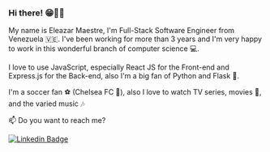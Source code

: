 ### Hi there! 😁👋🏻

My name is Eleazar Maestre, I'm Full-Stack Software Engineer from Venezuela 🇻🇪. I've been working for more than 3 years and I'm very happy to work in this wonderful branch of computer science 💻. 

I love to use JavaScript, especially React JS for the Front-end and Express.js for the Back-end, also I'm a big fan of Python and Flask 🐍.

I'm a soccer fan ⚽️ (Chelsea FC 🔵), also I love to watch TV series, movies 🍿, and the varied music 🎶 

📫 Do you want to reach me?

[![Linkedin Badge](https://img.shields.io/badge/-LinkedIn-blue?style=flat-square&logo=Linkedin&logoColor=white&link=https://www.linkedin.com/in/eleazarmaestre)](https://www.linkedin.com/in/eleazarmaestre)
